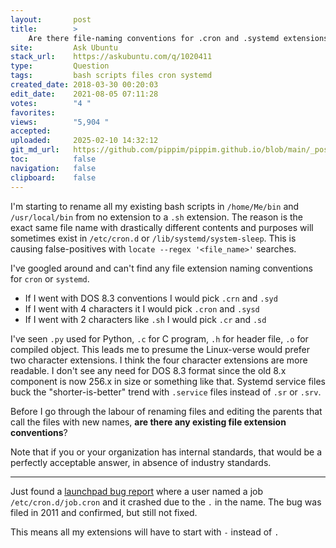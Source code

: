 ```yaml
---
layout:       post
title:        >
    Are there file-naming conventions for .cron and .systemd extensions?
site:         Ask Ubuntu
stack_url:    https://askubuntu.com/q/1020411
type:         Question
tags:         bash scripts files cron systemd
created_date: 2018-03-30 00:20:03
edit_date:    2021-08-05 07:11:28
votes:        "4 "
favorites:    
views:        "5,904 "
accepted:     
uploaded:     2025-02-10 14:32:12
git_md_url:   https://github.com/pippim/pippim.github.io/blob/main/_posts/2018/2018-03-30-Are-there-file-naming-conventions-for-.cron-and-.systemd-extensions_.md
toc:          false
navigation:   false
clipboard:    false
---
```


I'm starting to rename all my existing bash scripts in `/home/Me/bin` and `/usr/local/bin` from no extension to a `.sh` extension. The reason is the exact same file name with drastically different contents and purposes will sometimes exist in `/etc/cron.d` or `/lib/systemd/system-sleep`. This is causing false-positives with `locate --regex '<file_name>'` searches.

I've googled around and can't find any file extension naming conventions for `cron` or `systemd`.

- If I went with DOS 8.3 conventions I would pick `.crn` and `.syd`
- If I went with 4 characters it I would pick `.cron` and `.sysd`
- If I went with 2 characters like `.sh` I would pick `.cr` and `.sd`

I've seen `.py` used for Python, `.c` for C program, `.h` for header file, `.o` for compiled object. This leads me to presume the Linux-verse would prefer two character extensions. I think the four character extensions are more readable. I don't see any need for DOS 8.3 format since the old 8.x component is now 256.x in size or something like that. Systemd service files buck the "shorter-is-better" trend with `.service` files instead of `.sr` or `.srv`.

Before I go through the labour of renaming files and editing the parents that call the files with new names, **are there any existing file extension conventions**?

Note that if you or your organization has internal standards, that would be a perfectly acceptable answer, in absence of industry standards.


----------

Just found a [launchpad bug report][1] where a user named a job `/etc/cron.d/job.cron` and it crashed due to the `.` in the name. The bug was filed in 2011 and confirmed, but still not fixed.

This means all my extensions will have to start with `-` instead of `.`


  [1]: https://bugs.launchpad.net/ubuntu/+source/cron/+bug/706565
